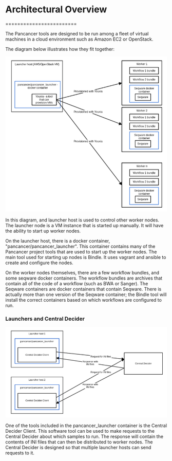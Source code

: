 # Architectural Overview
========================

The Pancancer tools are designed to be run among a fleet of virtual machines in a cloud environment such as Amazon EC2 or OpenStack.

The diagram below illustrates how they fit together:

![architecture overview](architecture-overview.png)

In this diagram, and launcher host is used to control other worker nodes. The launcher node is a VM instance that is started up manually. It will have the ability to start up worker nodes.

On the launcher host, there is a docker container, "pancancer/pancancer_launcher". This container contains many of the Pancancer project tools that are used to start up the worker nodes. The main tool used for starting up nodes is Bindle. It uses vagrant and ansible to create and configure the nodes.

On the worker nodes themselves, there are a few workflow bundles, and some seqware docker containers. The workflow bundles are archives that contain all of the code of a workflow (such as BWA or Sanger). The Seqware containers are docker containers that contain Seqware. There is actually more than one version of the Seqware container; the Bindle tool will install the correct containers based on which workflows are configured to run.

### Launchers and Central Decider

![Multiple launchers making requests to the Central Decider](multiple_launchers_with_Central_Decider.png)

One of the tools included in the pancancer_launcher container is the Central Decider Client. This software tool can be used to make requests to the Central Decider about which samples to run. The response will contain the contents of INI files that can then be distributed to worker nodes. The Central Decider is designed so that multiple launcher hosts can send requests to it.
